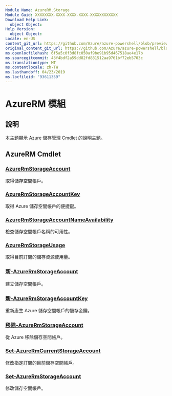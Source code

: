 ```yaml
---
Module Name: AzureRM.Storage
Module Guid: XXXXXXXX-XXXX-XXXX-XXXX-XXXXXXXXXXXX
Download Help Link:
  object Object: 
Help Version:
  object Object: 
Locale: en-US
content_git_url: https://github.com/Azure/azure-powershell/blob/preview/src/ResourceManager/Storage/Stack/Commands.Management.Storage/help/AzureRM.Storage.md
original_content_git_url: https://github.com/Azure/azure-powershell/blob/preview/src/ResourceManager/Storage/Stack/Commands.Management.Storage/help/AzureRM.Storage.md
ms.openlocfilehash: 6f5a5c0f3d8fc050af9be91b95d467518ae4e17b
ms.sourcegitcommit: 43f4bdf2a59dd82fd881512aa9761bf72eb5703c
ms.translationtype: MT
ms.contentlocale: zh-TW
ms.lasthandoff: 04/23/2019
ms.locfileid: "93611359"
---
```

# AzureRM 模組
## 說明
本主題顯示 Azure 儲存管理 Cmdlet 的說明主題。

## AzureRM Cmdlet
### [AzureRmStorageAccount](Get-AzureRmStorageAccount.md)
取得儲存空間帳戶。

### [AzureRmStorageAccountKey](Get-AzureRmStorageAccountKey.md)
取得 Azure 儲存空間帳戶的便捷鍵。

### [AzureRmStorageAccountNameAvailability](Get-AzureRmStorageAccountNameAvailability.md)
檢查儲存空間帳戶名稱的可用性。

### [AzureRmStorageUsage](Get-AzureRmStorageUsage.md)
取得目前訂閱的儲存資源使用量。

### [新-AzureRmStorageAccount](New-AzureRmStorageAccount.md)
建立儲存空間帳戶。

### [新-AzureRmStorageAccountKey](New-AzureRmStorageAccountKey.md)
重新產生 Azure 儲存空間帳戶的儲存金鑰。

### [移除-AzureRmStorageAccount](Remove-AzureRmStorageAccount.md)
從 Azure 移除儲存空間帳戶。

### [Set-AzureRmCurrentStorageAccount](Set-AzureRmCurrentStorageAccount.md)
修改指定訂閱的目前儲存空間帳戶。

### [Set-AzureRmStorageAccount](Set-AzureRmStorageAccount.md)
修改儲存空間帳戶。

